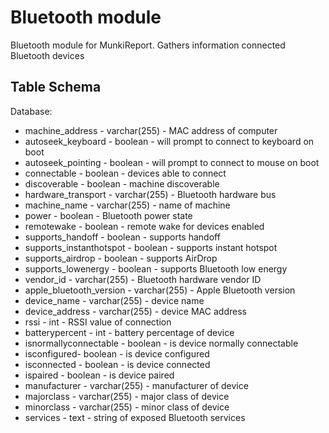 Bluetooth module
==============

Bluetooth module for MunkiReport. Gathers information connected Bluetooth devices



Table Schema
-----

Database:
* machine_address - varchar(255) - MAC address of computer
* autoseek_keyboard - boolean - will prompt to connect to keyboard on boot
* autoseek_pointing - boolean - will prompt to connect to mouse on boot
* connectable - boolean - devices able to connect
* discoverable - boolean - machine discoverable
* hardware_transport - varchar(255) - Bluetooth hardware bus
* machine_name - varchar(255) - name of machine
* power - boolean - Bluetooth power state
* remotewake - boolean - remote wake for devices enabled
* supports_handoff - boolean - supports handoff
* supports_instanthotspot - boolean - supports instant hotspot
* supports_airdrop - boolean - supports AirDrop
* supports_lowenergy - boolean - supports Bluetooth low energy
* vendor_id - varchar(255) - Bluetooth hardware vendor ID
* apple_bluetooth_version - varchar(255) - Apple Bluetooth version
* device_name - varchar(255) - device name
* device_address - varchar(255) - device MAC address
* rssi - int - RSSI value of connection
* batterypercent - int - battery percentage of device
* isnormallyconnectable - boolean - is device normally connectable
* isconfigured- boolean - is device configured
* isconnected - boolean - is device connected
* ispaired - boolean - is device paired
* manufacturer - varchar(255) - manufacturer of device
* majorclass - varchar(255) - major class of device
* minorclass - varchar(255) - minor class of device
* services - text - string of exposed Bluetooth services
